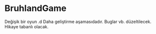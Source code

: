 # BruhlandGame
Değişik bir oyun .d
Daha geliştirme aşamasıdadır.
Buglar vb. düzeltilecek.
Hikaye tabanlı olacak.
